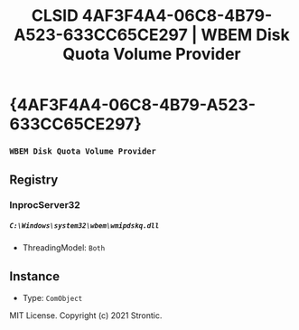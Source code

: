 ﻿---
title: "CLSID 4AF3F4A4-06C8-4B79-A523-633CC65CE297 | WBEM Disk Quota Volume Provider"
excerpt: What is COM-Object CLSID 4AF3F4A4-06C8-4B79-A523-633CC65CE297?
---

# {4AF3F4A4-06C8-4B79-A523-633CC65CE297}

### `WBEM Disk Quota Volume Provider`

## Registry


### InprocServer32

##### `C:\Windows\system32\wbem\wmipdskq.dll`
* ThreadingModel: `Both`

## Instance

* Type: `ComObject`

MIT License. Copyright (c) 2021 Strontic.


